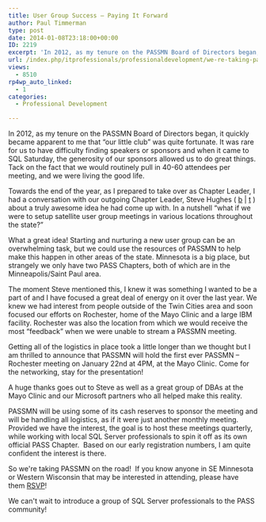 ```yaml
---
title: User Group Success – Paying It Forward
author: Paul Timmerman
type: post
date: 2014-01-08T23:18:00+00:00
ID: 2219
excerpt: 'In 2012, as my tenure on the PASSMN Board of Directors began, it quickly became apparent to me that "our little club" was quite fortunate. It was rare for us to have difficulty finding speakers or sponsors and when it came to SQL Saturday, the generosit&hellip;'
url: /index.php/itprofessionals/professionaldevelopment/we-re-taking-passmn-on-the-road/
views:
  - 8510
rp4wp_auto_linked:
  - 1
categories:
  - Professional Development

---
```

In 2012, as my tenure on the PASSMN Board of Directors began, it quickly became apparent to me that “our little club” was quite fortunate. It was rare for us to have difficulty finding speakers or sponsors and when it came to SQL Saturday, the generosity of our sponsors allowed us to do great things. Tack on the fact that we would routinely pull in 40-60 attendees per meeting, and we were living the good life.

Towards the end of the year, as I prepared to take over as Chapter Leader, I had a conversation with our outgoing Chapter Leader, Steve Hughes ( <a href="http://dataonwheels.wordpress.com/" target="_blank">b</a> | <a href="https://twitter.com/dataonwheels" target="_blank">t</a> ) about a truly awesome idea he had come up with. In a nutshell “what if we were to setup satellite user group meetings in various locations throughout the state?”

What a great idea! Starting and nurturing a new user group can be an overwhelming task, but we could use the resources of PASSMN to help make this happen in other areas of the state. Minnesota is a big place, but strangely we only have two PASS Chapters, both of which are in the Minneapolis/Saint Paul area.

The moment Steve mentioned this, I knew it was something I wanted to be a part of and I have focused a great deal of energy on it over the last year. We knew we had interest from people outside of the Twin Cities area and soon focused our efforts on Rochester, home of the Mayo Clinic and a large IBM facility. Rochester was also the location from which we would receive the most “feedback” when we were unable to stream a PASSMN meeting.

Getting all of the logistics in place took a little longer than we thought but I am thrilled to announce that PASSMN will hold the first ever PASSMN &#8211; Rochester meeting on January 22nd at 4PM, at the Mayo Clinic. Come for the networking, stay for the presentation!

A huge thanks goes out to Steve as well as a great group of DBAs at the Mayo Clinic and our Microsoft partners who all helped make this reality.

PASSMN will be using some of its cash reserves to sponsor the meeting and will be handling all logistics, as if it were just another monthly meeting.  Provided we have the interest, the goal is to host these meetings quarterly, while working with local SQL Server professionals to spin it off as its own official PASS Chapter.  Based on our early registration numbers, I am quite confident the interest is there.

So we're taking PASSMN on the road!  If you know anyone in SE Minnesota or Western Wisconsin that may be interested in attending, please have them <a href="http://bit.ly/1cPK4TJ" target="_blank">RSVP</a>!

We can't wait to introduce a group of SQL Server professionals to the PASS community!